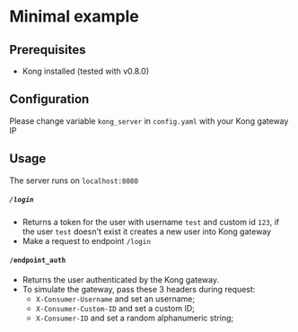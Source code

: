 # Minimal example
## Prerequisites
- Kong installed (tested with v0.8.0)
## Configuration
Please change variable `kong_server` in `config.yaml` with your Kong gateway IP
## Usage
The server runs on `localhost:8080`
##### `/login`
- Returns a token for the user with username `test` and custom id `123`, if the user `test` doesn't exist it creates a new user into Kong gateway
- Make a request to endpoint `/login`

#### `/endpoint_auth`
- Returns the user authenticated by the Kong gateway.
- To simulate the gateway, pass these 3 headers during request:
    * `X-Consumer-Username` and set an username;
    * `X-Consumer-Custom-ID` and set a custom ID;
    * `X-Consumer-ID` and set a random alphanumeric string;
